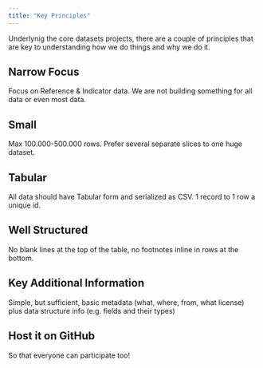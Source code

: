 ```yaml
---
title: "Key Principles"
---
```


Underlynig the core datasets projects, there are a couple of principles that are key to understanding how we do things 
and why we do it.

Narrow Focus
----------------

   Focus on Reference & Indicator data. We are not building something for all data or even most data.

Small
-------

   Max 100.000-500.000 rows. Prefer several separate slices to one huge dataset.

Tabular
--------

   All data should have Tabular form and serialized as CSV. 1 record to 1 row a unique id.

Well Structured
----------

   No blank lines at the top of the table, no footnotes inline in rows at the bottom.

Key Additional Information
---------

   Simple, but sufficient, basic metadata (what, where, from, what license) plus data structure info (e.g. fields and their types)

Host it on GitHub
----------

   So that everyone can participate too!
